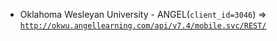  - Oklahoma Wesleyan University - ANGEL(`client_id=3046`) => [`http://okwu.angellearning.com/api/v7.4/mobile.svc/REST/`](http://okwu.angellearning.com/api/v7.4/mobile.svc/REST/)
